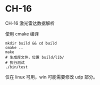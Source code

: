 
# CH-16

CH-16 激光雷达数据解析

使用 cmake 编译

```shell
mkdir build && cd build
cmake ..
make
# 生成库文件，位置 build/lib/
# 执行测试
./bin/test
```



仅在 linux 可用，win 可能需要修改 udp 部分。


